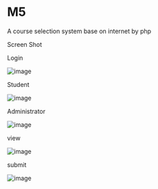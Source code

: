 M5
==

A course selection system base on internet by php

Screen Shot

Login 

![image](https://raw.github.com/minority1728645/M5/master/screenshots/login.jpg)

Student

![image](https://raw.github.com/minority1728645/M5/master/screenshots/student.jpg)

Administrator

![image](https://raw.github.com/minority1728645/M5/master/screenshots/admin.jpg)

view

![image](https://raw.github.com/minority1728645/M5/master/screenshots/view.jpg)

submit

![image](https://raw.github.com/minority1728645/M5/master/screenshots/submit.jpg)
